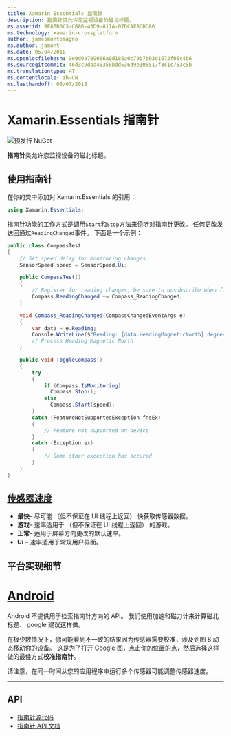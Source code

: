 ```yaml
---
title: Xamarin.Essentials 指南针
description: 指南针类允许您监视设备的磁北标题。
ms.assetid: BF85B0C3-C686-43D9-811A-07DCAF8CDD86
ms.technology: xamarin-crossplatform
author: jamesmontemagno
ms.author: jamont
ms.date: 05/04/2018
ms.openlocfilehash: 9e0d0a709006a0d185a0c79b7b03d1672f06c4b6
ms.sourcegitcommit: 46d3c9daa45350bdd536d9e105517f3c1c753c5b
ms.translationtype: HT
ms.contentlocale: zh-CN
ms.lasthandoff: 05/07/2018
---
```

# <a name="xamarinessentials-compass"></a>Xamarin.Essentials 指南针

![预发行 NuGet](~/media/shared/pre-release.png)

**指南针**类允许您监视设备的磁北标题。

## <a name="using-compass"></a>使用指南针

在你的类中添加对 Xamarin.Essentials 的引用：

```csharp
using Xamarin.Essentials;
```

指南针功能的工作方式是调用`Start`和`Stop`方法来侦听对指南针更改。 任何更改发送回通过`ReadingChanged`事件。 下面是一个示例：

```csharp
public class CompassTest
{
    // Set speed delay for monitoring changes.
    SensorSpeed speed = SensorSpeed.Ui;

    public CompassTest()
    {
        // Register for reading changes, be sure to unsubscribe when finished
        Compass.ReadingChanged += Compass_ReadingChanged;
    }

    void Compass_ReadingChanged(CompassChangedEventArgs e)
    {
        var data = e.Reading;
        Console.WriteLine($"Reading: {data.HeadingMagneticNorth} degrees");
        // Process Heading Magnetic North
    }

    public void ToggleCompass()
    {
        try
        {
            if (Compass.IsMonitoring)
              Compass.Stop();
            else
              Compass.Start(speed);
        }
        catch (FeatureNotSupportedException fnsEx)
        {
            // Feature not supported on device
        }
        catch (Exception ex)
        {
            // Some other exception has occured
        }
    }
}
```

## <a name="sensor-speedxrefxamarinessentialssensorspeed"></a>[传感器速度](xref:Xamarin.Essentials.SensorSpeed)

- **最快**– 尽可能 （但不保证在 UI 线程上返回） 快获取传感器数据。
- **游戏**– 速率适用于 （但不保证在 UI 线程上返回） 的游戏。
- **正常**– 适用于屏幕方向更改的默认速率。
- **Ui** – 速率适用于常规用户界面。

## <a name="platform-implementation-specifics"></a>平台实现细节

# <a name="androidtabandroid"></a>[Android](#tab/android)

Android 不提供用于检索指南针方向的 API。 我们使用加速和磁力计来计算磁北标题、 google 建议这样做。 

在极少数情况下，你可能看到不一致的结果因为传感器需要校准，涉及到图 8 动态移动你的设备。 这是为了打开 Google 图，点击你的位置的点，然后选择这样做的最佳方式**校准指南针**。

请注意，在同一时间从您的应用程序中运行多个传感器可能调整传感器速度。

--------------

## <a name="api"></a>API

- [指南针源代码](https://github.com/xamarin/Essentials/tree/master/Essentials/Compass)
- [指南针 API 文档](xref:Xamarin.Essentials.Compass)
